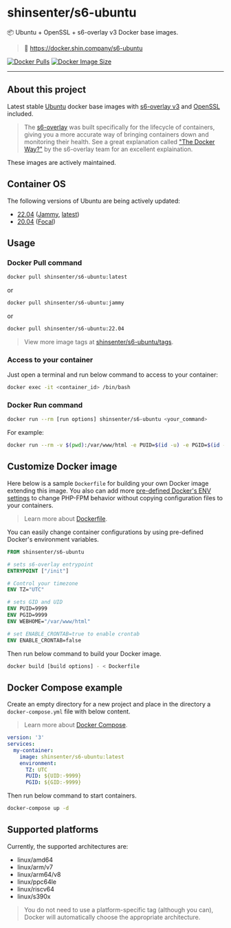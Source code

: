 # shinsenter/s6-ubuntu

📦 Ubuntu + OpenSSL + s6-overlay v3 Docker base images.

> 🔗 https://docker.shin.company/s6-ubuntu

[![Docker Pulls](https://img.shields.io/docker/pulls/shinsenter/s6-ubuntu)](https://docker.shin.company/s6-ubuntu) [![Docker Image Size](https://img.shields.io/docker/image-size/shinsenter/s6-ubuntu/latest?label=shinsenter%2Fs6-ubuntu)](https://docker.shin.company/s6-ubuntu)

* * *

## About this project

Latest stable [Ubuntu](https://ubuntu.com) docker base images with [s6-overlay v3](https://github.com/just-containers/s6-overlay/tree/v3) and [OpenSSL](https://github.com/openssl/openssl) included.

> The [s6-overlay](https://github.com/just-containers/s6-overlay) was built specifically for the lifecycle of containers, giving you a more accurate way of bringing containers down and monitoring their health. See a great explanation called ["The Docker Way?"](https://github.com/just-containers/s6-overlay#the-docker-way) by the s6-overlay team for an excellent explaination.

These images are actively maintained.

## Container OS

The following versions of Ubuntu are being actively updated:

- [22.04](https://docker.shin.company/s6-ubuntu/tags?name=22.04) ([Jammy](https://docker.shin.company/s6-ubuntu/tags?name=jammy), [latest](https://docker.shin.company/s6-ubuntu/tags?name=latest))
- [20.04](https://docker.shin.company/s6-ubuntu/tags?name=20.04) ([Focal](https://docker.shin.company/s6-ubuntu/tags?name=focal))

## Usage

### Docker Pull command

```bash
docker pull shinsenter/s6-ubuntu:latest
```

or

```bash
docker pull shinsenter/s6-ubuntu:jammy
```

or

```bash
docker pull shinsenter/s6-ubuntu:22.04
```

> View more image tags at [shinsenter/s6-ubuntu/tags](https://docker.shin.company/s6-ubuntu/tags).

### Access to your container

Just open a terminal and run below command to access to your container:

```bash
docker exec -it <container_id> /bin/bash
```

### Docker Run command

```bash
docker run --rm [run options] shinsenter/s6-ubuntu <your_command>
```

For example:

```bash
docker run --rm -v $(pwd):/var/www/html -e PUID=$(id -u) -e PGID=$(id -g) shinsenter/s6-ubuntu env
```

## Customize Docker image

Here below is a sample `Dockerfile` for building your own Docker image extending this image. You also can add more [pre-defined Docker's ENV settings](https://code.shin.company/php#customize-docker-image) to change PHP-FPM behavior without copying configuration files to your containers.

> Learn more about [Dockerfile](https://docs.docker.com/engine/reference/builder).

You can easily change container configurations by using pre-defined Docker's environment variables.

```Dockerfile
FROM shinsenter/s6-ubuntu

# sets s6-overlay entrypoint
ENTRYPOINT ["/init"]

# Control your timezone
ENV TZ="UTC"

# sets GID and UID
ENV PUID=9999
ENV PGID=9999
ENV WEBHOME="/var/www/html"

# set ENABLE_CRONTAB=true to enable crontab
ENV ENABLE_CRONTAB=false
```

Then run below command to build your Docker image.

```bash
docker build [build options] - < Dockerfile
```

## Docker Compose example

Create an empty directory for a new project and place in the directory a `docker-compose.yml` file with below content.

> Learn more about [Docker Compose](https://docs.docker.com/compose).

```yml
version: '3'
services:
  my-container:
    image: shinsenter/s6-ubuntu:latest
    environment:
      TZ: UTC
      PUID: ${UID:-9999}
      PGID: ${GID:-9999}
```

Then run below command to start containers.

```bash
docker-compose up -d
```

## Supported platforms

Currently, the supported architectures are:

- linux/amd64
- linux/arm/v7
- linux/arm64/v8
- linux/ppc64le
- linux/riscv64
- linux/s390x

> You do not need to use a platform-specific tag (although you can), Docker will automatically choose the appropriate architecture.